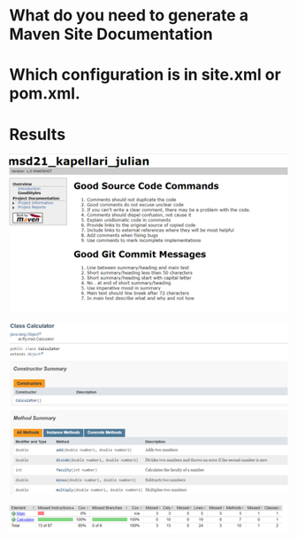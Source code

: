 # What do you need to generate a Maven Site Documentation

# Which configuration is in site.xml or pom.xml.

# Results

![mvn Clean](resources/images/ex6_1.PNG)

![mvn Clean](resources/images/ex6_2.PNG)

![mvn Clean](resources/images/ex6_3.PNG)